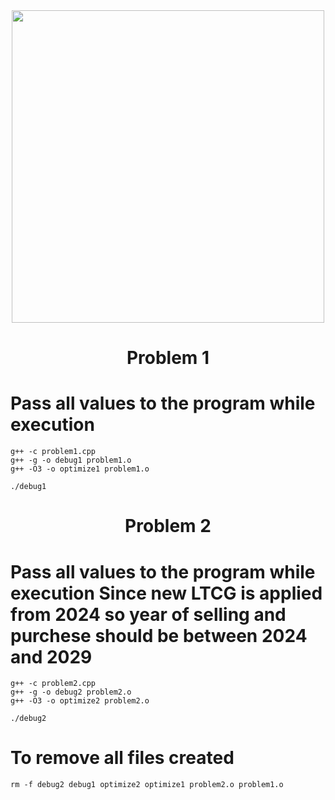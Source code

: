 <div id="header" align="center">
  <img src="https://i.giphy.com/media/v1.Y2lkPTc5MGI3NjExNXVxcmZoNjNjYThwdGxuaW55YzdhdWMwcG8ydndyODNoancyN3ByMSZlcD12MV9pbnRlcm5hbF9naWZfYnlfaWQmY3Q9Zw/aLVLqlZvKW6XSYy3td/giphy.gif" width="500"/>
</div>




<h1 align="center" >
  Problem 1
</h1>

# Pass all values to the program while execution
	g++ -c problem1.cpp
	g++ -g -o debug1 problem1.o
	g++ -O3 -o optimize1 problem1.o

	./debug1


<h1 align="center" >
  Problem 2
</h1>

# Pass all values to the program while execution Since new LTCG is applied from 2024 so year of selling and purchese should be between 2024 and 2029
	g++ -c problem2.cpp
	g++ -g -o debug2 problem2.o
	g++ -O3 -o optimize2 problem2.o

	./debug2


# To remove all files created
	rm -f debug2 debug1 optimize2 optimize1 problem2.o problem1.o
